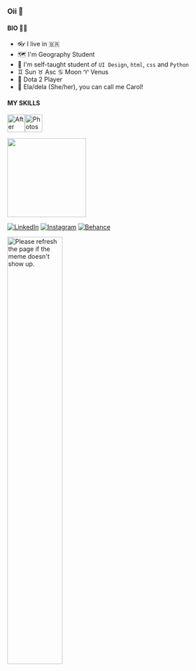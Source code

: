 
<h3 align="left"> Oii 👋  </h3>  



#### BIO 🐱‍🚀
- 👓 I live in :brazil:
- :world_map: I'm Geography Student
- 👀 I'm self-taught student of `UI Design`, `html`, `css` and `Python` 
- :gemini: Sun :taurus: Asc :cancer: Moon :aries: Venus
- 🐙 Dota 2 Player
- 🤞 Ela/dela (She/her), you can call me Carol! 


#### MY SKILLS
<img src="https://cdn.icon-icons.com/icons2/17/PNG/256/AdobeAfterEffects_AfterEffects_2202.png" width="40" height="40" alt="After Effects" width-max="100%"><img src="https://cdn.jsdelivr.net/gh/devicons/devicon/icons/photoshop/photoshop-plain.svg" width="40" height="40" alt="Photoshop">

<div align="left">

  
 <a href="https://github.com/pnlpcarolina"> <img height="180em" src="https://github-readme-stats.vercel.app/api?username=pnlpcarolina&show_icons=true&theme=tokyonight&include_all_commits=true&count_private=true"/></a>
 
 <a href='https://www.linkedin.com/in/pnlpcarolina/' target="_blank"><img alt='LinkedIn' src='https://img.shields.io/badge/LinkedIn-100000?style=for-the-badge&logo=LinkedIn&logoColor=70a5fd&labelColor=1a1b27&color=1a1b27'/></a>
<a href='http://instagram.com/pnlpcarolina' target="_blank"><img alt='Instagram' src='https://img.shields.io/badge/Instagram-100000?style=for-the-badge&logo=Instagram&logoColor=bf91f3&labelColor=1a1b27&color=1a1b27'/></a>
<a href='https://www.behance.net/pnlpcarol' target="_blank"><img alt='Behance' src='https://img.shields.io/badge/Behance-100000?style=for-the-badge&logo=Behance&logoColor=38bdae&labelColor=1a1b27&color=1a1b27'/></a>
 
</div> 
 

</div>

</div>
<img src='https://random-memer.herokuapp.com/'  width="50%" title="Random Meme" alt="Please refresh the page if the meme doesn't show up.">

